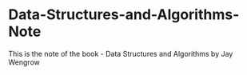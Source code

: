 # Data-Structures-and-Algorithms-Note
This is the note of the book - Data Structures and Algorithms by Jay Wengrow
